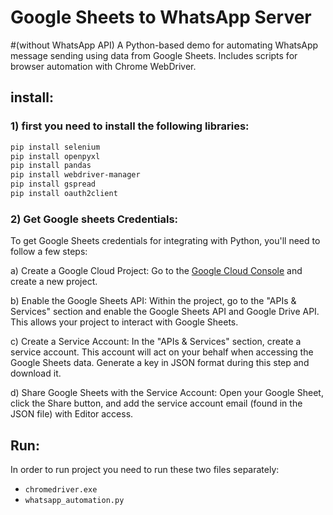 # Google Sheets to WhatsApp Server
#(without WhatsApp API)
A Python-based demo for automating WhatsApp message sending using data from Google Sheets. Includes scripts for browser automation with Chrome WebDriver.
## install:
### 1) first you need to install the following libraries:
   ```bash
   pip install selenium
   pip install openpyxl
   pip install pandas
   pip install webdriver-manager
   pip install gspread
   pip install oauth2client
   ```
### 2) Get Google sheets Credentials:

To get Google Sheets credentials for integrating with Python, you'll need to follow a few steps:

a) Create a Google Cloud Project: Go to the [Google Cloud Console](https://cloud.google.com/) and create a new project.

b) Enable the Google Sheets API: Within the project, go to the "APIs & Services" section and enable the Google Sheets API and Google Drive API. This allows your project to interact with Google Sheets.

c) Create a Service Account: In the "APIs & Services" section, create a service account. This account will act on your behalf when accessing the Google Sheets data. Generate a key in JSON format during this step and download it.

d) Share Google Sheets with the Service Account: Open your Google Sheet, click the Share button, and add the service account email (found in the JSON file) with Editor access.

## Run:
In order to run project you need to run these two files separately:
* `chromedriver.exe`
* `whatsapp_automation.py`
